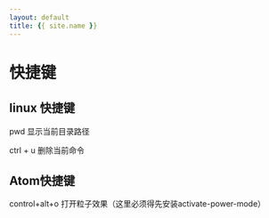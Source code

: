 ```yaml
---
layout: default
title: {{ site.name }}
---
```

# 快捷键
## linux 快捷键
pwd 显示当前目录路径

ctrl + u 删除当前命令

## Atom快捷键
control+alt+o 打开粒子效果（这里必须得先安装activate-power-mode）
